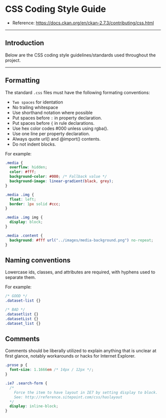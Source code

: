# CSS Coding Style Guide
* Reference: https://docs.ckan.org/en/ckan-2.7.3/contributing/css.html

---

## Introduction

Below are the CSS coding style guidelines/standards used throughout the project.

---

## Formatting

The standard `.css` files must have the following formating conventions:
* `Two spaces` for identation
* No trailing whitespace
* Use shorthand notation where possible
* Put spaces before `:` in property declaration.
* Put spaces before `{` in rule declarations.
* Use hex color codes #000 unless using rgba().
* Use one line per property declaration.
* Always quote url() and @import() contents.
* Do not indent blocks.

For example:

```css
.media {
  overflow: hidden;
  color: #fff;
  background-color: #000; /* Fallback value */
  background-image: linear-gradient(black, grey);
}

.media .img {
  float: left;
  border: 1px solid #ccc;
}

.media .img img {
  display: block;
}

.media .content {
  background: #fff url("../images/media-background.png") no-repeat;
}
```

## Naming conventions

Lowercase ids, classes, and attributes are required, with hyphens used to separate them.

For example:

```css
/* GOOD */
.dataset-list {}

/* BAD */
.datasetlist {}
.datasetList {}
.dataset_list {}
```

## Comments

Comments should be liberally utilized to explain anything that is unclear at first glance, notably workarounds or hacks for Internet Explorer.

```css
.prose p {
  font-size: 1.1666em /* 14px / 12px */;
}

.ie7 .search-form {
  /*
    Force the item to have layout in IE7 by setting display to block.
    See: http://reference.sitepoint.com/css/haslayout
  */
  display: inline-block;
}

```